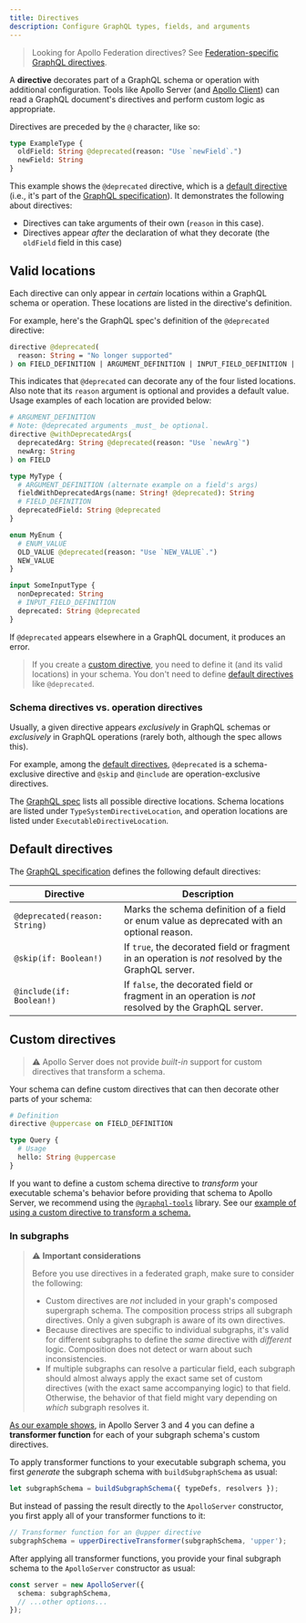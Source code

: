```yaml
---
title: Directives
description: Configure GraphQL types, fields, and arguments
---
```


> Looking for Apollo Federation directives? See [Federation-specific GraphQL directives](/federation/federated-types/federated-directives/).

A **directive** decorates part of a GraphQL schema or operation with additional configuration. Tools like Apollo Server (and [Apollo Client](/react/local-state/managing-state-with-field-policies/#querying)) can read a GraphQL document's directives and perform custom logic as appropriate.

Directives are preceded by the `@` character, like so:

```graphql {2} title="schema.graphql"
type ExampleType {
  oldField: String @deprecated(reason: "Use `newField`.")
  newField: String
}
```

This example shows the `@deprecated` directive, which is a [default directive](#default-directives) (i.e., it's part of the [GraphQL specification](http://spec.graphql.org/June2018/#sec--deprecated)). It demonstrates the following about directives:

- Directives can take arguments of their own (`reason` in this case).
- Directives appear _after_ the declaration of what they decorate (the `oldField` field in this case)

## Valid locations

Each directive can only appear in _certain_ locations within a GraphQL schema or operation. These locations are listed in the directive's definition.

For example, here's the GraphQL spec's definition of the `@deprecated` directive:

```graphql
directive @deprecated(
  reason: String = "No longer supported"
) on FIELD_DEFINITION | ARGUMENT_DEFINITION | INPUT_FIELD_DEFINITION | ENUM_VALUE
```

This indicates that `@deprecated` can decorate any of the four listed locations. Also note that its `reason` argument is optional and provides a default value. Usage examples of each location are provided below:

```graphql title="schema.graphql"
# ARGUMENT_DEFINITION
# Note: @deprecated arguments _must_ be optional.
directive @withDeprecatedArgs(
  deprecatedArg: String @deprecated(reason: "Use `newArg`")
  newArg: String
) on FIELD

type MyType {
  # ARGUMENT_DEFINITION (alternate example on a field's args)
  fieldWithDeprecatedArgs(name: String! @deprecated): String
  # FIELD_DEFINITION
  deprecatedField: String @deprecated
}

enum MyEnum {
  # ENUM_VALUE
  OLD_VALUE @deprecated(reason: "Use `NEW_VALUE`.")
  NEW_VALUE
}

input SomeInputType {
  nonDeprecated: String
  # INPUT_FIELD_DEFINITION
  deprecated: String @deprecated
}
```

If `@deprecated` appears elsewhere in a GraphQL document, it produces an error.

> If you create a [custom directive](), you need to define it (and its valid locations) in your schema. You don't need to define [default directives](#default-directives) like `@deprecated`.

### Schema directives vs. operation directives

Usually, a given directive appears _exclusively_ in GraphQL schemas or _exclusively_ in GraphQL operations (rarely both, although the spec allows this).

For example, among the [default directives](#default-directives), `@deprecated` is a schema-exclusive directive and `@skip` and `@include` are operation-exclusive directives.

The [GraphQL spec](https://spec.graphql.org/June2018/#sec-Type-System.Directives) lists all possible directive locations. Schema locations are listed under `TypeSystemDirectiveLocation`, and operation locations are listed under `ExecutableDirectiveLocation`.

## Default directives

The [GraphQL specification](http://spec.graphql.org/June2018/#sec-Type-System.Directives) defines the following default directives:

| Directive | Description |
|-----------|-------------|
| `@deprecated(reason: String)` | Marks the schema definition of a field or enum value as deprecated with an optional reason. |
| `@skip(if: Boolean!)` | If `true`, the decorated field or fragment in an operation is _not_ resolved by the GraphQL server. |
| `@include(if: Boolean!)` | If `false`, the decorated field or fragment in an operation is _not_ resolved by the GraphQL server. |

## Custom directives 

> ⚠️ Apollo Server does not provide _built-in_ support for custom directives that transform a schema. 

Your schema can define custom directives that can then decorate other parts of your schema:

```graphql
# Definition
directive @uppercase on FIELD_DEFINITION

type Query {
  # Usage
  hello: String @uppercase
}
```

If you want to define a custom schema directive to _transform_ your executable schema's behavior before providing that schema to Apollo Server, we recommend using the [`@graphql-tools`](https://www.the-guild.dev/graphql/tools/docs/schema-directives) library. See our [example of using a custom directive to transform a schema.](https://github.com/apollographql/docs-examples/tree/main/apollo-server/v4/custom-directives/upper-case-directive)

### In subgraphs

> ⚠️ **Important considerations**
>
> Before you use directives in a federated graph, make sure to consider the following:
>
> - Custom directives are _not_ included in your graph's composed supergraph schema. The composition process strips all subgraph directives. Only a given subgraph is aware of its own directives.
> - Because directives are specific to individual subgraphs, it's valid for different subgraphs to define the _same_ directive with _different_ logic. Composition does not detect or warn about such inconsistencies.
> - If multiple subgraphs can resolve a particular field, each subgraph should almost always apply the exact same set of custom directives (with the exact same accompanying logic) to that field. Otherwise, the behavior of that field might vary depending on _which_ subgraph resolves it.


[As our example shows](https://github.com/apollographql/docs-examples/blob/main/apollo-server/v4/custom-directives/upper-case-directive/src/index.ts), in Apollo Server 3 and 4 you can define a **transformer function** for each of your subgraph schema's custom directives.


To apply transformer functions to your executable subgraph schema, you first _generate_ the subgraph schema with `buildSubgraphSchema` as usual:

<MultiCodeBlock>

```ts
let subgraphSchema = buildSubgraphSchema({ typeDefs, resolvers });
```

</MultiCodeBlock>

But instead of passing the result directly to the `ApolloServer` constructor, you first apply all of your transformer functions to it:

<MultiCodeBlock>

```ts
// Transformer function for an @upper directive
subgraphSchema = upperDirectiveTransformer(subgraphSchema, 'upper');
```

</MultiCodeBlock>

After applying all transformer functions, you provide your final subgraph schema to the `ApolloServer` constructor as usual:

<MultiCodeBlock>

```ts
const server = new ApolloServer({
  schema: subgraphSchema,
  // ...other options...
});
```

</MultiCodeBlock>


